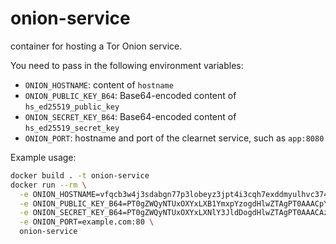 # onion-service

container for hosting a Tor Onion service.

You need to pass in the following environment variables:

- `ONION_HOSTNAME`: content of `hostname`
- `ONION_PUBLIC_KEY_B64`: Base64-encoded content of `hs_ed25519_public_key`
- `ONION_SECRET_KEY_B64`: Base64-encoded content of `hs_ed25519_secret_key`
- `ONION_PORT`: hostname and port of the clearnet service, such as `app:8080`

Example usage:

```sh
docker build . -t onion-service
docker run --rm \
  -e ONION_HOSTNAME=vfqcb3w4j3sdabgn77p3lobeyz3jpt4i3cqh7exddmyulhvc374jmqid.onion \
  -e ONION_PUBLIC_KEY_B64=PT0gZWQyNTUxOXYxLXB1YmxpYzogdHlwZTAgPT0AAACpYCDu3E7kMATN/9+1uCTGdpfPiNigf5LjGzFFnqLf+A== \
  -e ONION_SECRET_KEY_B64=PT0gZWQyNTUxOXYxLXNlY3JldDogdHlwZTAgPT0AAACAzLIc/vOHVt5zhXrd4FierWxPPfHjHxghrD8NNZ7aWXiMox/wAm0kuClDngjc9hhE6DoLAnjmE8iO3iDqnaZj \
  -e ONION_PORT=example.com:80 \
  onion-service
```
